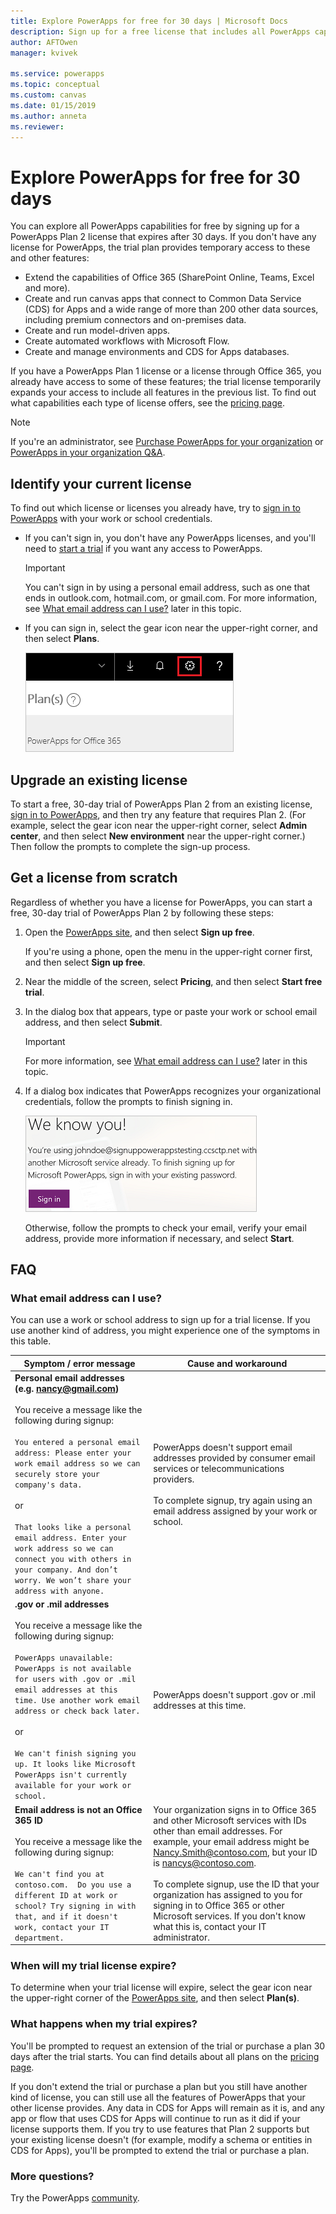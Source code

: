 ```yaml
---
title: Explore PowerApps for free for 30 days | Microsoft Docs
description: Sign up for a free license that includes all PowerApps capabilities and expires after 30 days.
author: AFTOwen
manager: kvivek

ms.service: powerapps
ms.topic: conceptual
ms.custom: canvas
ms.date: 01/15/2019
ms.author: anneta
ms.reviewer:
---
```

# Explore PowerApps for free for 30 days

You can explore all PowerApps capabilities for free by signing up for a PowerApps Plan 2 license that expires after 30 days. If you don't have any license for PowerApps, the trial plan provides temporary access to these and other features:

- Extend the capabilities of Office 365 (SharePoint Online, Teams, Excel and more).
- Create and run canvas apps that connect to Common Data Service (CDS) for Apps and a wide range of more than 200 other data sources, including premium connectors and on-premises data.
- Create and run model-driven apps.
- Create automated workflows with Microsoft Flow.
- Create and manage environments and CDS for Apps databases.

If you have a PowerApps Plan 1 license or a license through Office 365, you already have access to some of these features; the trial license temporarily expands your access to include all features in the previous list. To find out what capabilities each type of license offers, see the [pricing page](https://powerapps.microsoft.com/pricing/).

> [!NOTE]
> If you're an administrator, see [Purchase PowerApps for your organization](../administrator/signup-for-powerapps-admin.md) or [PowerApps in your organization Q&A](../administrator/signup-question-and-answer.md).

## Identify your current license

To find out which license or licenses you already have, try to [sign in to PowerApps](https://web.powerapps.com?utm_source=padocs&utm_medium=linkinadoc&utm_campaign=referralsfromdoc) with your work or school credentials.

- If you can't sign in, you don't have any PowerApps licenses, and you'll need to [start a trial](#get-a-license-from-scratch) if you want any access to PowerApps.

    > [!IMPORTANT]
    > You can't sign in by using a personal email address, such as one that ends in outlook.com, hotmail.com, or gmail.com. For more information, see [What email address can I use?](#what-email-address-can-i-use) later in this topic.

- If you can sign in, select the gear icon near the upper-right corner, and then select **Plans**.

    ![Gear icon](./media/signup-for-powerapps/gear-icon.png)

## Upgrade an existing license

To start a free, 30-day trial of PowerApps Plan 2 from an existing license, [sign in to PowerApps](https://web.powerapps.com?utm_source=padocs&utm_medium=linkinadoc&utm_campaign=referralsfromdoc), and then try any feature that requires Plan 2. (For example, select the gear icon near the upper-right corner, select **Admin center**, and then select **New environment** near the upper-right corner.) Then follow the prompts to complete the sign-up process.

## Get a license from scratch

Regardless of whether you have a license for PowerApps, you can start a free, 30-day trial of PowerApps Plan 2 by following these steps:

1. Open the [PowerApps site](http://powerapps.microsoft.com), and then select **Sign up free**.

    If you're using a phone, open the menu in the upper-right corner first, and then select **Sign up free**.

1. Near the middle of the screen, select **Pricing**, and then select **Start free trial**.

1. In the dialog box that appears, type or paste your work or school email address, and then select **Submit**.

    > [!IMPORTANT]
    > For more information, see [What email address can I use?](#what-email-address-can-i-use) later in this topic.

1. If a dialog box indicates that PowerApps recognizes your organizational credentials, follow the prompts to finish signing in.

    ![Sign in with work account](./media/signup-for-powerapps/we-know-you.png)

    Otherwise, follow the prompts to check your email, verify your email address, provide more information if necessary, and select **Start**.

## FAQ

### What email address can I use?

You can use a work or school address to sign up for a trial license. If you use another kind of address, you might experience one of the symptoms in this table.


|                                                                                                                                                                                                                             Symptom / error message                                                                                                                                                                                                                             |                                                                                                                                                                                                     Cause and workaround                                                                                                                                                                                                      |
|---------------------------------------------------------------------------------------------------------------------------------------------------------------------------------------------------------------------------------------------------------------------------------------------------------------------------------------------------------------------------------------------------------------------------------------------------------------------------------|-------------------------------------------------------------------------------------------------------------------------------------------------------------------------------------------------------------------------------------------------------------------------------------------------------------------------------------------------------------------------------------------------------------------------------|
| <strong>Personal email addresses (e.g. nancy@gmail.com)</strong> <br> <br> You receive a message like the following during signup: <br> <br> `You entered a personal email address: Please enter your work email address so we can securely store your company's data.` <br> <br> or <br> <br> `That looks like a personal email address. Enter your work address so we can connect you with others in your company. And don’t worry. We won’t share your address with anyone.` |                                                                                                        PowerApps doesn't support email addresses provided by consumer email services or telecommunications providers. <br> <br> To complete signup, try again using an email address assigned by your work or school.                                                                                                        |
|                             **.gov or .mil addresses** <br> <br> You receive a message like the following during signup: <br> <br> `PowerApps unavailable: PowerApps is not available for users with .gov or .mil email addresses at this time. Use another work email address or check back later.` <br> <br> or <br> <br> `We can't finish signing you up. It looks like Microsoft PowerApps isn't currently available for your work or school.`                              |                                                                                                                                                                                PowerApps doesn't support .gov or .mil addresses at this time.                                                                                                                                                                                |
|                                                                                             **Email address is not an Office 365 ID** <br> <br>  You receive a message like the following during signup: <br> <br> `We can't find you at contoso.com.  Do you use a different ID at work or school? Try signing in with that, and if it doesn't work, contact your IT department.`                                                                                              | Your organization signs in to Office 365 and other Microsoft services with IDs other than email addresses. For example, your email address might be Nancy.Smith@contoso.com, but your ID is nancys@contoso.com. <br> <br> To complete signup, use the ID that your organization has assigned to you for signing in to Office 365 or other Microsoft services.  If you don't know what this is, contact your IT administrator. |

### When will my trial license expire?

To determine when your trial license will expire, select the gear icon near the upper-right corner of the [PowerApps site](http://web.powerapps.com?utm_source=padocs&utm_medium=linkinadoc&utm_campaign=referralsfromdoc), and then select **Plan(s)**.

### What happens when my trial expires?

You'll be prompted to request an extension of the trial or purchase a plan 30 days after the trial starts. You can find details about all plans on the [pricing page](https://powerapps.microsoft.com/pricing/).

If you don't extend the trial or purchase a plan but you still have another kind of license, you can still use all the features of PowerApps that your other license provides. Any data in CDS for Apps will remain as it is, and any app or flow that uses CDS for Apps will continue to run as it did if your license supports them. If you try to use features that Plan 2 supports but your existing license doesn't (for example, modify a schema or entities in CDS for Apps), you'll be prompted to extend the trial or purchase a plan.

### More questions?

Try the PowerApps [community](https://community.powerapps.com).
